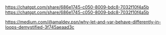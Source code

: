 https://chatgpt.com/share/686e1745-c050-8009-bdc8-7032f10f4a5b
https://chatgpt.com/share/686e1745-c050-8009-bdc8-7032f10f4a5b

https://medium.com/@amaldev.psn/why-let-and-var-behave-differently-in-loops-demystified-3f745aeaad3c